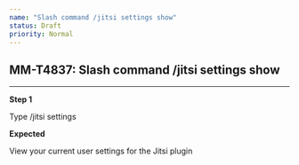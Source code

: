 ```yaml
---
name: "Slash command /jitsi settings show"
status: Draft
priority: Normal
---
```


## MM-T4837: Slash command /jitsi settings show

---

**Step 1**

Type /jitsi settings

**Expected**

View your current user settings for the Jitsi plugin

